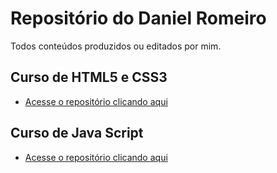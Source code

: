 # Repositório do Daniel Romeiro
Todos conteúdos produzidos ou editados por mim.

## Curso de HTML5 e CSS3
* [Acesse o repositório  clicando aqui](https://github.com/DanielRomeiro/curso-html-css)

## Curso de Java Script
* [Acesse o repositório  clicando aqui](https://github.com/DanielRomeiro/curso-javascript)
